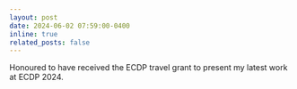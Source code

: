 ```yaml
---
layout: post
date: 2024-06-02 07:59:00-0400
inline: true
related_posts: false
---
```


Honoured to have received the ECDP travel grant to present my latest work at ECDP 2024.